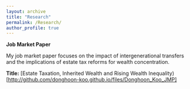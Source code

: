 ```yaml
---
layout: archive
title: "Research"
permalink: /Research/
author_profile: true
---
```


**Job Market Paper**

My job market paper focuses on the impact of intergenerational transfers and the implications of estate tax reforms for wealth concentration.

**Title:** [Estate Taxation, Inherited Wealth and Rising Wealth Inequality)[http://github.com/donghoon-koo.github.io/files/Donghoon_Koo_JMP]
